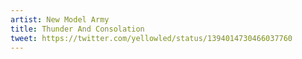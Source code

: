 ```yaml
---
artist: New Model Army
title: Thunder And Consolation
tweet: https://twitter.com/yellowled/status/1394014730466037760
---
```

